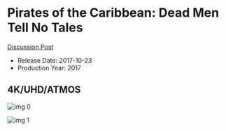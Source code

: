 # Pirates of the Caribbean: Dead Men Tell No Tales

[Discussion Post](https://www.avsforum.com/threads/bass-eq-for-filtered-movies.2995212/post-56753124)

* Release Date: 2017-10-23
* Production Year: 2017

## 4K/UHD/ATMOS

![img 0](https://i.imgur.com/ypv8pBm.jpg)

![img 1](https://i.imgur.com/VtvbXQN.jpg)

